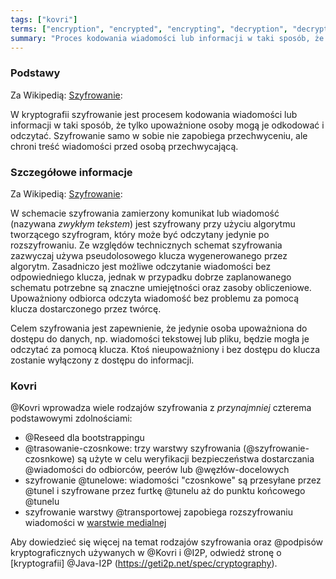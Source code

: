 ```yaml
---
tags: ["kovri"]
terms: ["encryption", "encrypted", "encrypting", "decryption", "decrypted", "decrypting", "szyfrowanie", "szyfrowania", "szyfrowaniu", "zaszyfrowany", "zaszyfrowana", "zaszyfrowanej", "zaszyfrowanemu", "zaszyfrowaną", "zaszyfrowanego", "odszyfrowanie", "rozszyfrowanie", "odszyfrowana", "odszyfrowany", "odszyfrowanej", "odszyfrowanego", "odszyfrowanemu", "odszyfrowaną", "rozszyfrowana", "rozszyfrowany", "rozszyfrowanego", "rozszyfrowanemu", "rozszyfrowanej", "rozszyfrowaną", "szyfrowań"]
summary: "Proces kodowania wiadomości lub informacji w taki sposób, że tylko upoważnione osoby mogą je odkodować i odczytać."
---
```


### Podstawy

Za Wikipedią: [Szyfrowanie](https://en.wikipedia.org/wiki/Encryption):

>
W kryptografii szyfrowanie jest procesem kodowania wiadomości lub informacji w taki sposób, że tylko upoważnione osoby mogą je odkodować i odczytać. Szyfrowanie samo w sobie nie zapobiega przechwyceniu, ale chroni treść wiadomości przed osobą przechwycającą.

### Szczegółowe informacje

Za Wikipedią: [Szyfrowanie](https://en.wikipedia.org/wiki/Encryption):

>
W schemacie szyfrowania zamierzony komunikat lub wiadomość (nazywana *zwykłym tekstem*) jest szyfrowany przy użyciu algorytmu tworzącego szyfrogram, który może być odczytany jedynie po rozszyfrowaniu. Ze względów technicznych schemat szyfrowania zazwyczaj używa
pseudolosowego klucza wygenerowanego przez algorytm. Zasadniczo jest możliwe odczytanie wiadomości bez odpowiedniego klucza, jednak w przypadku dobrze zaplanowanego schematu potrzebne są znaczne umiejętności oraz zasoby obliczeniowe. Upoważniony odbiorca odczyta wiadomość bez problemu za pomocą klucza dostarczonego przez twórcę.

>
Celem szyfrowania jest zapewnienie, że jedynie osoba upoważniona do dostępu do danych, np. wiadomości tekstowej lub pliku, będzie mogła je odczytać za pomocą klucza. Ktoś nieupoważniony i bez dostępu do klucza zostanie wyłączony z dostępu do informacji.

### Kovri

@Kovri wprowadza wiele rodzajów szyfrowania z *przynajmniej* czterema podstawowymi zdolnościami:

- @Reseed dla bootstrappingu
- @trasowanie-czosnkowe: trzy warstwy szyfrowania (@szyfrowanie-czosnkowe) są użyte w celu weryfikacji bezpieczeństwa dostarczania @wiadomości do odbiorców, peerów lub @węzłów-docelowych
- szyfrowanie @tunelowe: wiadomości "czosnkowe" są przesyłane przez @tunel i szyfrowane przez furtkę @tunelu aż do punktu końcowego @tunelu
- szyfrowanie warstwy @transportowej zapobiega rozszyfrowaniu wiadomości w [warstwie medialnej](https://en.wikipedia.org/wiki/OSI_model)

Aby dowiedzieć się więcej na temat rodzajów szyfrowania oraz @podpisów kryptograficznych używanych w @Kovri i @I2P, odwiedź stronę o  [kryptografii] @Java-I2P (https://geti2p.net/spec/cryptography).
